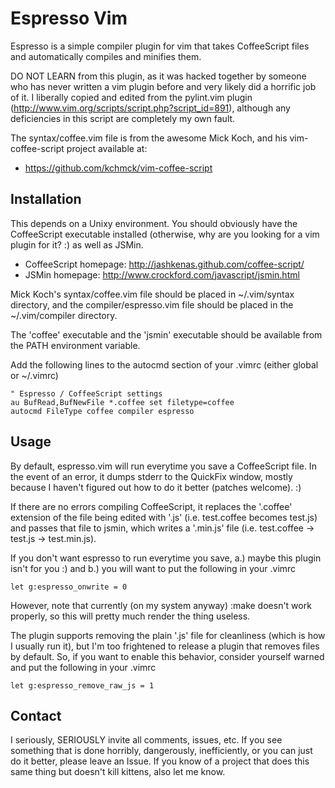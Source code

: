 Espresso Vim
============
Espresso is a simple compiler plugin for vim that takes CoffeeScript
files and automatically compiles and minifies them.

DO NOT LEARN from this plugin, as it was hacked together by someone who 
has never written a vim plugin before and very likely did a horrific 
job of it. I liberally copied and edited from the pylint.vim plugin 
(http://www.vim.org/scripts/script.php?script_id=891), although
any deficiencies in this script are completely my own fault.

The syntax/coffee.vim file is from the awesome Mick Koch, and his
vim-coffee-script project available at:

* https://github.com/kchmck/vim-coffee-script

Installation
------------
This depends on a Unixy environment. You should obviously have the 
CoffeeScript executable installed (otherwise, why are you looking for a
vim plugin for it? :) as well as JSMin.

* CoffeeScript homepage: http://jashkenas.github.com/coffee-script/
* JSMin homepage: http://www.crockford.com/javascript/jsmin.html

Mick Koch's syntax/coffee.vim file should be placed in ~/.vim/syntax 
directory, and the compiler/espresso.vim file should be placed in the 
~/.vim/compiler directory.

The 'coffee' executable and the 'jsmin' executable should be available from 
the PATH environment variable.

Add the following lines to the autocmd section  of your .vimrc (either 
global or ~/.vimrc)

	" Espresso / CoffeeScript settings
	au BufRead,BufNewFile *.coffee set filetype=coffee
	autocmd FileType coffee compiler espresso

Usage
-----
By default, espresso.vim will run everytime you save a CoffeeScript file.
In the event of an error, it dumps stderr to the QuickFix window, mostly 
because I haven't figured out how to do it better (patches welcome). :) 

If there are no errors compiling CoffeeScript, it replaces the '.coffee' 
extension of the file being edited with '.js' (i.e. test.coffee becomes
test.js) and passes that file to jsmin, which writes a '.min.js' file
(i.e. test.coffee -> test.js -> test.min.js). 

If you don't want espresso to run everytime you save, a.) maybe this
plugin isn't for you :) and b.) you will want to put the following in your
.vimrc

	let g:espresso_onwrite = 0

However, note that currently (on my system anyway) :make doesn't work
properly, so this will pretty much render the thing useless.

The plugin supports removing the plain '.js' file for cleanliness (which is
how I usually run it), but I'm too frightened to release a plugin that 
removes files by default. So, if you want to enable this behavior, consider 
yourself warned and put the following in your .vimrc

	let g:espresso_remove_raw_js = 1

Contact
-------
I seriously, SERIOUSLY invite all comments, issues, etc. If you see something
that is done horribly, dangerously, inefficiently, or you can just do it
better, please leave an Issue. If you know of a project that does this same
thing but doesn't kill kittens, also let me know.
